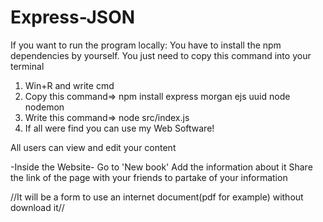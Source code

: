 # Express-JSON
If you want to run the program locally:
  You have to install the npm dependencies by yourself. You just need to copy this command into your terminal
  1. Win+R and write cmd
  2. Copy this command=> npm install express morgan ejs uuid node nodemon
  3. Write this command=> node src/index.js
  4. If all were find you can use my Web Software!

All users can view and edit your content

-Inside the Website-
  Go to 'New book'
  Add the information about it
  Share the link of the page with your friends to partake of your information

//It will be a form to use an internet document(pdf for example) without download it//

